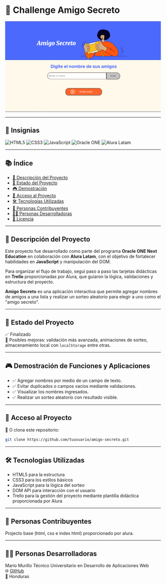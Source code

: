 # 🎁 Challenge Amigo Secreto

![Portada del Proyecto](./assets/previewProject.png) <!-- Cambia esta ruta si usas otra imagen -->

---

## 🏅 Insignias

![HTML5](https://img.shields.io/badge/HTML5-E34F26?style=flat&logo=html5&logoColor=white)
![CSS3](https://img.shields.io/badge/CSS3-1572B6?style=flat&logo=css3&logoColor=white)
![JavaScript](https://img.shields.io/badge/JavaScript-F7DF1E?style=flat&logo=javascript&logoColor=black)
![Oracle ONE](https://img.shields.io/badge/Oracle%20ONE-E60000?style=flat&logo=oracle&logoColor=white)
![Alura Latam](https://img.shields.io/badge/Alura%20Latam-00C4B3?style=flat&logo=alura&logoColor=white)

---

## 📚 Índice

- [📌 Descripción del Proyecto](#-descripción-del-proyecto)
- [🚧 Estado del Proyecto](#-estado-del-proyecto)
- [🎮 Demostración](#-demostración-de-funciones-y-aplicaciones)
- [🔗 Acceso al Proyecto](#-acceso-al-proyecto)
- [🛠️ Tecnologías Utilizadas](#-tecnologías-utilizadas)
- [🤝 Personas Contribuyentes](#-personas-contribuyentes)
- [👨‍💻 Personas Desarrolladoras](#-personas-desarrolladoras-del-proyecto)
- [📄 Licencia](#-licencia)

---

## 📌 Descripción del Proyecto

Este proyecto fue desarrollado como parte del programa **Oracle ONE Next Education** en colaboración con **Alura Latam**, con el objetivo de fortalecer habilidades en **JavaScript** y manipulación del DOM.

Para organizar el flujo de trabajo, seguí paso a paso las tarjetas didácticas en **Trello** proporcionadas por Alura, que guiaron la lógica, validaciones y estructura del proyecto.

**Amigo Secreto** es una aplicación interactiva que permite agregar nombres de amigos a una lista y realizar un sorteo aleatorio para elegir a uno como el "amigo secreto".

---

## 🚧 Estado del Proyecto

✅ Finalizado  
🧪 Posibles mejoras: validación más avanzada, animaciones de sorteo, almacenamiento local con `localStorage` entre otras.

---

## 🎮 Demostración de Funciones y Aplicaciones

- ✅ Agregar nombres por medio de un campo de texto.
- ✅ Evitar duplicados o campos vacíos mediante validaciones.
- ✅ Visualizar los nombres ingresados.
- ✅ Realizar un sorteo aleatorio con resultado visible.

---

## 🔗 Acceso al Proyecto 
📂 O clona este repositorio:
```bash
git clone https://github.com/tuusuario/amigo-secreto.git
```
---

## 🛠️ Tecnologías Utilizadas

- HTML5 para la estructura
- CSS3 para los estilos básicos
- JavaScript para la lógica del sorteo
- DOM API para interacción con el usuario
- Trello para la gestión del proyecto mediante plantilla didáctica proporcionada por Alura

---

## 🤝 Personas Contribuyentes

Projecto base (html, css e index html) proporcionado por alura.

---

## 👨‍💻 Personas Desarrolladoras
Mario Murillo
Técnico Universitario en Desarrollo de Aplicaciones Web  
🌐 [GitHub](https://github.com/MarioMurillo2022)  
📍 Honduras
